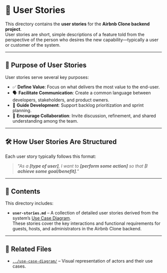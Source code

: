 # 🧾 User Stories

This directory contains the **user stories** for the **Airbnb Clone backend project**.  
User stories are short, simple descriptions of a feature told from the perspective of the person who desires the new capability—typically a user or customer of the system.

---

## 🎯 Purpose of User Stories

User stories serve several key purposes:

- ✅ **Define Value**: Focus on what delivers the most value to the end-user.
- 🗣️ **Facilitate Communication**: Create a common language between developers, stakeholders, and product owners.
- 🧭 **Guide Development**: Support backlog prioritization and sprint planning.
- 🤝 **Encourage Collaboration**: Invite discussion, refinement, and shared understanding among the team.

---

## 🛠️ How User Stories Are Structured

Each user story typically follows this format:

> _"As a **[type of user]**, I want to **[perform some action]** so that **[I achieve some goal/benefit]**."_

---

## 📄 Contents

This directory includes:

- **`user-stories.md`** – A collection of detailed user stories derived from the system’s [Use Case Diagram](../use-case-diagram/).  
  These stories cover the key interactions and functional requirements for guests, hosts, and administrators in the Airbnb Clone backend.

---

## 📁 Related Files

- [`../use-case-diagram/`](../use-case-diagram/) – Visual representation of actors and their use cases.

